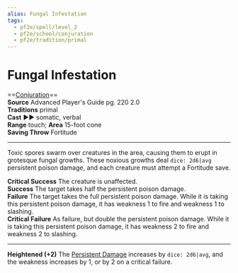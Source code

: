 ```yaml
---
alias: Fungal Infestation
tags:
  - pf2e/spell/level_2
  - pf2e/school/conjuration
  - pf2e/tradition/primal
---
```


# Fungal Infestation

==[Conjuration](Conjuration.md)==  
__Source__ Advanced Player's Guide pg. 220 2.0  
**Traditions** primal  
**Cast** ►► somatic, verbal  
**Range** touch; **Area** 15-foot cone  
**Saving Throw** Fortitude

---

Toxic spores swarm over creatures in the area, causing them to erupt in grotesque fungal growths. These noxious growths deal `dice: 2d6|avg` persistent poison damage, and each creature must attempt a Fortitude save.

**Critical Success** The creature is unaffected.  
**Success** The target takes half the persistent poison damage.  
**Failure** The target takes the full persistent poison damage. While it is taking this persistent poison damage, it has weakness 1 to fire and weakness 1 to slashing.  
**Critical Failure** As failure, but double the persistent poison damage. While it is taking this persistent poison damage, it has weakness 2 to fire and weakness 2 to slashing.

<hr>

**Heightened (+2)** The [Persistent Damage](Persistent%20Damage.md) increases by `dice: 2d6|avg`, and the weakness increases by 1, or by 2 on a critical failure.
